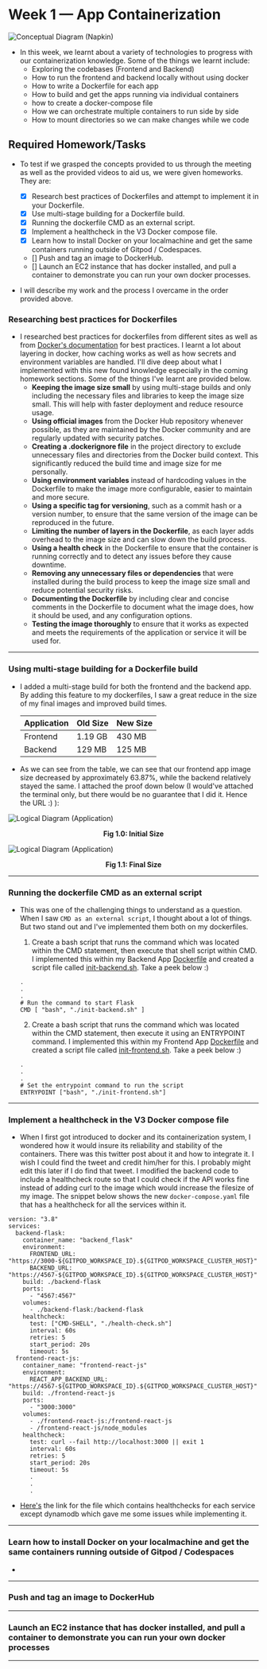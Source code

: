 # Week 1 — App Containerization
![Conceptual Diagram (Napkin)](assets/AWS-Bootcamp_Banner.jpg)
- In this week, we learnt about a variety of technologies to progress with our containerization knowledge. Some of the things we learnt include: 
    * Exploring the codebases (Frontend and Backend)
    * How to run the frontend and backend locally without using docker
    * How to write a Dockerfile for each app
    * How to build and get the apps running via individual containers
    * how to create a docker-compose file
    * How we can orchestrate multiple containers to run side by side
    * How to mount directories so we can make changes while we code

## Required Homework/Tasks
- To test if we grasped the concepts provided to us through the meeting as well as the provided videos to aid us, we were given homeworks. They are:
    - [X] Research best practices of Dockerfiles and attempt to implement it in your Dockerfile.
    - [X] Use multi-stage building for a Dockerfile build.
    - [X] Running the dockerfile CMD as an external script.
    - [X] Implement a healthcheck in the V3 Docker compose file.
    - [X] Learn how to install Docker on your localmachine and get the same containers running outside of Gitpod / Codespaces.
    - [] Push and tag an image to DockerHub.
    - [] Launch an EC2 instance that has docker installed, and pull a container to demonstrate you can run your own docker processes. 

- I will describe my work and the process I overcame in the order provided above.

### Researching best practices for Dockerfiles
- I researched best practices for dockerfiles from different sites as well as from [Docker's documentation](https://docs.docker.com/develop/develop-images/dockerfile_best-practices/) for best practices. I learnt a lot about layering in docker, how caching works as well as how secrets and environment variables are handled. I'll dive deep about what I implemented with this new found knowledge especially in the coming homework sections. Some of the things I've learnt are provided below.
    - **Keeping the image size small** by using multi-stage builds and only including the necessary files and libraries to keep the image size small. This will help with faster deployment and reduce resource usage.
    - **Using official images** from the Docker Hub repository whenever possible, as they are maintained by the Docker community and are regularly updated with security patches.
    - **Creating a .dockerignore file** in the project directory to exclude unnecessary files and directories from the Docker build context. This significantly reduced the build time and image size for me personally.
    - **Using environment variables** instead of hardcoding values in the Dockerfile to make the image more configurable, easier to maintain and more secure.
    - **Using a specific tag for versioning**, such as a commit hash or a version number, to ensure that the same version of the image can be reproduced in the future.
    - **Limiting the number of layers in the Dockerfile**, as each layer adds overhead to the image size and can slow down the build process.
    - **Using a health check** in the Dockerfile to ensure that the container is running correctly and to detect any issues before they cause downtime.
    - **Removing any unnecessary files or dependencies** that were installed during the build process to keep the image size small and reduce potential security risks.
    - **Documenting the Dockerfile** by including clear and concise comments in the Dockerfile to document what the image does, how it should be used, and any configuration options.
    - **Testing the image thoroughly** to ensure that it works as expected and meets the requirements of the application or service it will be used for.

----------------------

### Using multi-stage building for a Dockerfile build
- I added a multi-stage build for both the frontend and the backend app. By adding this feature to my dockerfiles, I saw a great reduce in the size of my final images and improved build times.

    | Application 	| Old Size 	| New Size 	|
    |-------------	|----------	|----------	|
    | Frontend    	|  1.19 GB 	|  430 MB  	|
    | Backend     	|  129 MB  	|  125 MB  	|

- As we can see from the table, we can see that our frontend app image size decreased by approximately 63.87%, while the backend relatively stayed the same. I attached the proof down below (I would've attached the terminal only, but there would be no guarantee that I did it. Hence the URL :) ):

![Logical Diagram (Application)](assets/week-1/old-size.png)
<div align="center" style="font-weight: bold; margin-bottom:12px; padding-top:0px">Fig 1.0: Initial Size</div>


![Logical Diagram (Application)](assets/week-1/new-size.png)
<div align="center" style="font-weight: bold; margin-bottom:12px; padding-top:0px">Fig 1.1: Final Size</div>

----------------------

### Running the dockerfile CMD as an external script
- This was one of the challenging things to understand as a question. When I saw ``CMD as an external script``, I thought about a lot of things. But two stand out and I've implemented them both on my dockerfiles.

    1. Create a bash script that runs the command which was located within the CMD statement, then execute that shell script within CMD. I implemented this within my Backend App [Dockerfile](https://github.com/MannyNe/AWS-bootcamp/blob/week-1/backend-flask/Dockerfile) and created a script file called [init-backend.sh](https://github.com/MannyNe/AWS-bootcamp/blob/week-1/backend-flask/init-backend.sh). Take a peek below :)

    ```
    .
    .
    .
    # Run the command to start Flask
    CMD [ "bash", "./init-backend.sh" ]
    ```
    2. Create a bash script that runs the command which was located within the CMD statement, then execute it using an ENTRYPOINT command. I implemented this within my Frontend App [Dockerfile](https://github.com/MannyNe/AWS-bootcamp/blob/week-1/frontend-react-js/Dockerfile) and created a script file called [init-frontend.sh](https://github.com/MannyNe/AWS-bootcamp/blob/week-1/frontend-react-js/init-frontend.sh). Take a peek below :)

    ```
    .
    .
    .
    # Set the entrypoint command to run the script
    ENTRYPOINT ["bash", "./init-frontend.sh"]
    ```

----------------------
### Implement a healthcheck in the V3 Docker compose file
- When I first got introduced to docker and its containerization system, I wondered how it would insure its reliability and stability of the containers. There was this twitter post about it and how to integrate it. I wish I could find the tweet and credit him/her for this. I probably might edit this later if I do find that tweet. I modified the backend code to include a healthcheck route so that I could check if the API works fine instead of adding curl to the image which would increase the filesize of my image. The snippet below shows the new `docker-compose.yaml` file that has a healthcheck for all the services within it. 

```
version: "3.8"
services:
  backend-flask:
    container_name: "backend_flask"
    environment:
      FRONTEND_URL: "https://3000-${GITPOD_WORKSPACE_ID}.${GITPOD_WORKSPACE_CLUSTER_HOST}"
      BACKEND_URL: "https://4567-${GITPOD_WORKSPACE_ID}.${GITPOD_WORKSPACE_CLUSTER_HOST}"
    build: ./backend-flask
    ports:
      - "4567:4567"
    volumes:
      - ./backend-flask:/backend-flask
    healthcheck:
      test: ["CMD-SHELL", "./health-check.sh"]
      interval: 60s
      retries: 5
      start_period: 20s
      timeout: 5s
  frontend-react-js:
    container_name: "frontend-react-js"
    environment:
      REACT_APP_BACKEND_URL: "https://4567-${GITPOD_WORKSPACE_ID}.${GITPOD_WORKSPACE_CLUSTER_HOST}"
    build: ./frontend-react-js
    ports:
      - "3000:3000"
    volumes:
      - ./frontend-react-js:/frontend-react-js
      - /frontend-react-js/node_modules
    healthcheck:
      test: curl --fail http://localhost:3000 || exit 1
      interval: 60s
      retries: 5
      start_period: 20s
      timeout: 5s
      .
      .
      .
```
- [Here's](https://github.com/MannyNe/AWS-bootcamp/blob/week-1/docker-compose.yaml) the link for the file which contains healthchecks for each service except dynamodb which gave me some issues while implementing it.
----------------------
### Learn how to install Docker on your localmachine and get the same containers running outside of Gitpod / Codespaces
- 

----------------------
### Push and tag an image to DockerHub

----------------------
### Launch an EC2 instance that has docker installed, and pull a container to demonstrate you can run your own docker processes

----------------------

